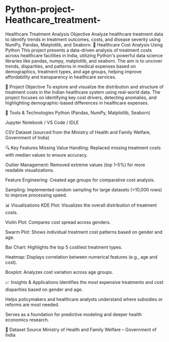 # Python-project-Heathcare_treatment-
Healthcare Treatment Analysis Objective Analyze healthcare treatment data to identify trends in treatment outcomes, costs, and disease severity using NumPy, Pandas, Matplotlib, and Seaborn.
🏥 Healthcare Cost Analysis Using Python
This project presents a data-driven analysis of treatment costs across healthcare facilities in India, utilizing Python's powerful data science libraries like pandas, numpy, matplotlib, and seaborn. The aim is to uncover trends, disparities, and patterns in medical expenses based on demographics, treatment types, and age groups, helping improve affordability and transparency in healthcare services.

📌 Project Objective
To explore and visualize the distribution and structure of treatment costs in the Indian healthcare system using real-world data. The project focuses on identifying key cost drivers, detecting anomalies, and highlighting demographic-based differences in healthcare expenses.

🧰 Tools & Technologies
Python (Pandas, NumPy, Matplotlib, Seaborn)

Jupyter Notebook / VS Code / IDLE

CSV Dataset (sourced from the Ministry of Health and Family Welfare, Government of India)

🔍 Key Features
Missing Value Handling: Replaced missing treatment costs with median values to ensure accuracy.

Outlier Management: Removed extreme values (top 1–5%) for more readable visualizations.

Feature Engineering: Created age groups for comparative cost analysis.

Sampling: Implemented random sampling for large datasets (>10,000 rows) to improve processing speed.

📊 Visualizations
KDE Plot: Visualizes the overall distribution of treatment costs.

Violin Plot: Compares cost spread across genders.

Swarm Plot: Shows individual treatment cost patterns based on gender and age.

Bar Chart: Highlights the top 5 costliest treatment types.

Heatmap: Displays correlation between numerical features (e.g., age and cost).

Boxplot: Analyzes cost variation across age groups.

📈 Insights & Applications
Identifies the most expensive treatments and cost disparities based on gender and age.

Helps policymakers and healthcare analysts understand where subsidies or reforms are most needed.

Serves as a foundation for predictive modeling and deeper health economics research.

📁 Dataset Source
Ministry of Health and Family Welfare – Government of India
